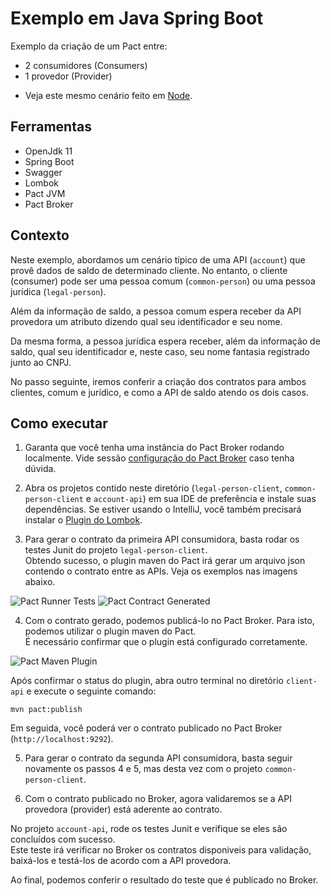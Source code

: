 # Exemplo em Java Spring Boot

Exemplo da criação de um Pact entre:
* 2 consumidores (Consumers)
* 1 provedor (Provider)

- Veja este mesmo cenário feito em [Node](../../../node/two_consumers_one_provider).

## Ferramentas

 - OpenJdk 11
 - Spring Boot
 - Swagger
 - Lombok
 - Pact JVM
 - Pact Broker
 
## Contexto

Neste exemplo, abordamos um cenário típico de uma API (`account`) que provê dados de saldo de determinado cliente.
No entanto, o cliente (consumer) pode ser uma pessoa comum (`common-person`) ou uma pessoa jurídica (`legal-person`).

Além da informação de saldo, a pessoa comum espera receber da API provedora um atributo dizendo qual seu identificador e seu nome.

Da mesma forma, a pessoa jurídica espera receber, além da informação de saldo, qual seu identificador e, neste caso, seu nome fantasia registrado junto ao CNPJ.

No passo seguinte, iremos conferir a criação dos contratos para ambos clientes, comum e jurídico, e como a API de saldo atendo os dois casos.

## Como executar

1. Garanta que você tenha uma instância do Pact Broker rodando localmente. 
Vide sessão [configuração do Pact Broker](../../../../README.md#config-broker) caso tenha dúvida.

2. Abra os projetos contido neste diretório (`legal-person-client`, `common-person-client` e `account-api`) em sua IDE de preferência e 
instale suas dependências. Se estiver usando o IntelliJ, você também precisará instalar o [Plugin do Lombok](https://projectlombok.org/setup/intellij).

3. Para gerar o contrato da primeira API consumidora, basta rodar os testes Junit do projeto `legal-person-client`. <br>
Obtendo sucesso, o plugin maven do Pact irá gerar um arquivo json contendo o contrato entre as APIs.
Veja os exemplos nas imagens abaixo.

<img src="../../../../imgs/junit5-tests-runner.png" alt="Pact Runner Tests"/>

<img src="../../../../imgs/pact-contract-generated.png" alt="Pact Contract Generated"/>

4. Com o contrato gerado, podemos publicá-lo no Pact Broker. 
Para isto, podemos utilizar o plugin maven do Pact. <br>
É necessário confirmar que o plugin está configurado corretamente.

<img src="../../../../imgs/pact-maven-plugin.png" alt="Pact Maven Plugin"/>

Após confirmar o status do plugin, abra outro terminal no diretório `client-api` e execute o seguinte comando:

```
mvn pact:publish
```

Em seguida, você poderá ver o contrato publicado no Pact Broker (`http://localhost:9292`).

5. Para gerar o contrato da segunda API consumidora, basta seguir novamente os passos 4 e 5, mas desta vez com o projeto `common-person-client`.

6. Com o contrato publicado no Broker, agora validaremos se a API provedora (provider) 
está aderente ao contrato.

No projeto `account-api`, rode os testes Junit e verifique se eles são concluídos com sucesso. <br>
Este teste irá verificar no Broker os contratos disponiveis para validação, baixá-los e testá-los de acordo com a API provedora.

Ao final, podemos conferir o resultado do teste que é publicado no Broker. 